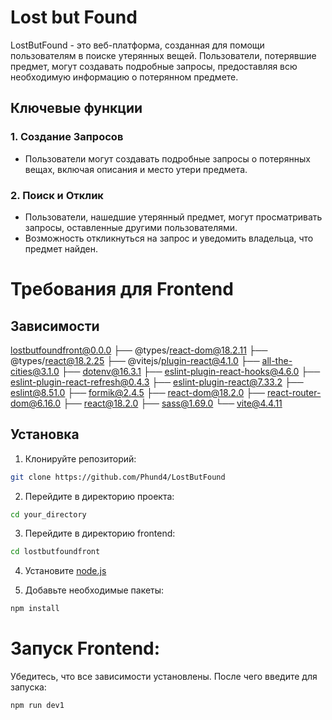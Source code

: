 # Lost but Found

LostButFound - это веб-платформа, созданная для помощи пользователям в поиске утерянных вещей. 
Пользователи, потерявшие предмет, могут создавать подробные запросы, предоставляя всю необходимую информацию о потерянном предмете.

## Ключевые функции

### 1. Создание Запросов

- Пользователи могут создавать подробные запросы о потерянных вещах, включая описания и место утери предмета.

### 2. Поиск и Отклик

- Пользователи, нашедшие утерянный предмет, могут просматривать запросы, оставленные другими пользователями.
- Возможность откликнуться на запрос и уведомить владельца, что предмет найден.

# Требования для Frontend

## Зависимости

lostbutfoundfront@0.0.0
├── @types/react-dom@18.2.11
├── @types/react@18.2.25
├── @vitejs/plugin-react@4.1.0
├── all-the-cities@3.1.0
├── dotenv@16.3.1
├── eslint-plugin-react-hooks@4.6.0
├── eslint-plugin-react-refresh@0.4.3
├── eslint-plugin-react@7.33.2
├── eslint@8.51.0
├── formik@2.4.5
├── react-dom@18.2.0
├── react-router-dom@6.16.0
├── react@18.2.0
├── sass@1.69.0
└── vite@4.4.11

## Установка
1. Клонируйте репозиторий:
```bash
git clone https://github.com/Phund4/LostButFound
```

2. Перейдите в директорию проекта:
```bash
cd your_directory
```
3. Перейдите в директорию frontend:
```bash
cd lostbutfoundfront
```
4. Установите [node.js](https://nodejs.org/en)

5. Добавьте необходимые пакеты:
```bash
npm install
```

# Запуск Frontend:
Убедитесь, что все зависимости установлены. 
После чего введите для запуска: 
```bash
npm run dev1
```
